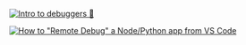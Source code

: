 [![Intro to debuggers 🐛](https://img.youtube.com/vi/s0Zew8xEr7w/1.jpg)](https://www.youtube.com/watch?v=s0Zew8xEr7w)

[![How to "Remote Debug" a Node/Python app from VS Code](https://img.youtube.com/vi/0pvTf4AuxcI/0.jpg)](https://www.youtube.com/watch?v=0pvTf4AuxcI)
